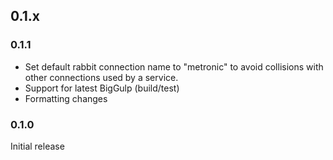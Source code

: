 ## 0.1.x

### 0.1.1
 * Set default rabbit connection name to "metronic" to avoid collisions with other connections used by a service.
 * Support for latest BigGulp (build/test)
 * Formatting changes

### 0.1.0
Initial release